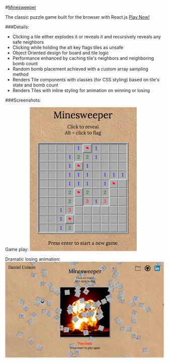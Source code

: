 #[Minesweeper][minesweeper]

The classic puzzle game built for the browser with React.js
[Play Now!][minesweeper]

###Details:
* Clicking a tile either explodes it or reveals it and recursively reveals any safe neighbors
* Clicking while holding the alt key flags tiles as unsafe
* Object Oriented design for board and tile logic
* Performance enhanced by caching tile's neighbors and neighboring bomb count
* Random bomb placement achieved with a custom array sampling method
* Renders Tile components with classes (for CSS styling) based on tile's state and bomb count
* Renders Tiles with inline styling for animation on winning or losing

###Screenshots:

Game play:
![gameplay]

Dramatic losing animation:
![gameover]

[minesweeper]: http://www.composerinteralia/github.io/minesweeper
[gameplay]: ./images/gameplay.png
[gameover]: ./images/gameover.png
